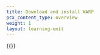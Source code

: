 ```yaml
---
title: Download and install WARP
pcx_content_type: overview
weight: 1
layout: learning-unit
---
```


{{<render file="zero-trust/_install-agent.md">}}
